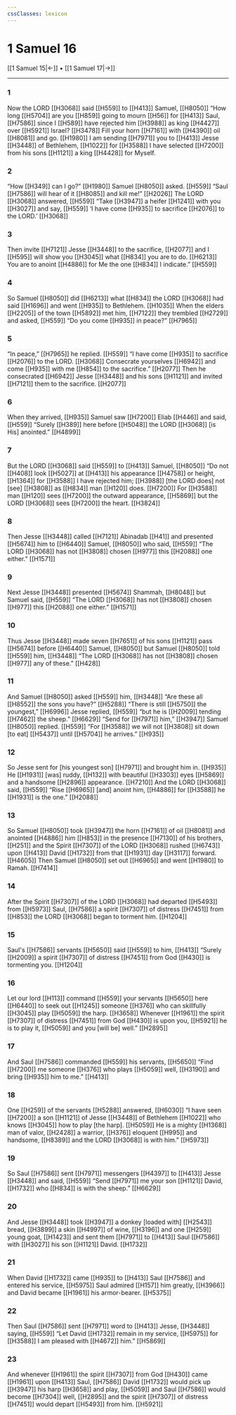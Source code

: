 ```yaml
---
cssClasses: lexicon
---
```


# 1 Samuel 16

[[1 Samuel 15|←]] • [[1 Samuel 17|→]]

---

### 1
Now the LORD [[H3068]] said [[H559]] to [[H413]] Samuel, [[H8050]] “How long [[H5704]] are you [[H859]] going to mourn [[H56]] for [[H413]] Saul, [[H7586]] since I [[H589]] have rejected him [[H3988]] as king [[H4427]] over [[H5921]] Israel? [[H3478]] Fill your horn [[H7161]] with [[H4390]] oil [[H8081]] and go. [[H1980]] I am sending [[H7971]] you to [[H413]] Jesse [[H3448]] of Bethlehem, [[H1022]] for [[H3588]] I have selected [[H7200]] from his sons [[H1121]] a king [[H4428]] for Myself. 

### 2
“How [[H349]] can I go?” [[H1980]] Samuel [[H8050]] asked. [[H559]] “Saul [[H7586]] will hear of it [[H8085]] and kill me!” [[H2026]] The LORD [[H3068]] answered, [[H559]] “Take [[H3947]] a heifer [[H1241]] with you [[H3027]] and say, [[H559]] ‘I have come [[H935]] to sacrifice [[H2076]] to the LORD.’ [[H3068]]

### 3
Then invite [[H7121]] Jesse [[H3448]] to the sacrifice, [[H2077]] and I [[H595]] will show you [[H3045]] what [[H834]] you are to do. [[H6213]] You are to anoint [[H4886]] for Me  the one [[H834]] I indicate.” [[H559]]

### 4
So Samuel [[H8050]] did [[H6213]] what [[H834]] the LORD [[H3068]] had said [[H1696]] and went [[H935]] to Bethlehem. [[H1035]] When the elders [[H2205]] of the town [[H5892]] met him, [[H7122]] they trembled [[H2729]] and asked, [[H559]] “Do you come [[H935]] in peace?” [[H7965]]

### 5
“In peace,” [[H7965]] he replied. [[H559]] “I have come [[H935]] to sacrifice [[H2076]] to the LORD. [[H3068]] Consecrate yourselves [[H6942]] and come [[H935]] with me [[H854]] to the sacrifice.” [[H2077]] Then he consecrated [[H6942]] Jesse [[H3448]] and his sons [[H1121]] and invited [[H7121]] them  to the sacrifice. [[H2077]]

### 6
When they arrived, [[H935]] Samuel saw [[H7200]] Eliab [[H446]] and said, [[H559]] “Surely [[H389]] here before [[H5048]] the LORD [[H3068]] [is His] anointed.” [[H4899]]

### 7
But the LORD [[H3068]] said [[H559]] to [[H413]] Samuel, [[H8050]] “Do not [[H408]] look [[H5027]] at [[H413]] his appearance [[H4758]] or height, [[H1364]] for [[H3588]] I have rejected him; [[H3988]] [the LORD does] not [see] [[H3808]] as [[H834]] man [[H120]] does. [[H7200]] For [[H3588]] man [[H120]] sees [[H7200]] the outward appearance, [[H5869]] but the LORD [[H3068]] sees [[H7200]] the heart. [[H3824]]

### 8
Then Jesse [[H3448]] called [[H7121]] Abinadab [[H41]] and presented [[H5674]] him to [[H6440]] Samuel, [[H8050]] who said, [[H559]] “The LORD [[H3068]] has not [[H3808]] chosen [[H977]] this [[H2088]] one either.” [[H1571]]

### 9
Next Jesse [[H3448]] presented [[H5674]] Shammah, [[H8048]] but Samuel said, [[H559]] “The LORD [[H3068]] has not [[H3808]] chosen [[H977]] this [[H2088]] one either.” [[H1571]]

### 10
Thus Jesse [[H3448]] made seven [[H7651]] of his sons [[H1121]] pass [[H5674]] before [[H6440]] Samuel, [[H8050]] but Samuel [[H8050]] told [[H559]] him, [[H3448]] “The LORD [[H3068]] has not [[H3808]] chosen [[H977]] any of these.” [[H428]]

### 11
And Samuel [[H8050]] asked [[H559]] him, [[H3448]] “Are these all [[H8552]] the sons you have?” [[H5288]] “There is still [[H5750]] the youngest,” [[H6996]] Jesse replied, [[H559]] “but he is [[H2009]] tending [[H7462]] the sheep.” [[H6629]] “Send for [[H7971]] him,” [[H3947]] Samuel [[H8050]] replied. [[H559]] “For [[H3588]] we will not [[H3808]] sit down [to eat] [[H5437]] until [[H5704]] he arrives.” [[H935]]

### 12
So Jesse sent for [his youngest son] [[H7971]] and brought him in. [[H935]] He [[H1931]] [was] ruddy, [[H132]] with beautiful [[H3303]] eyes [[H5869]] and a handsome [[H2896]] appearance. [[H7210]] And the LORD [[H3068]] said, [[H559]] “Rise [[H6965]] [and] anoint him, [[H4886]] for [[H3588]] he [[H1931]] is the one.” [[H2088]]

### 13
So Samuel [[H8050]] took [[H3947]] the horn [[H7161]] of oil [[H8081]] and anointed [[H4886]] him [[H853]] in the presence [[H7130]] of his brothers, [[H251]] and the Spirit [[H7307]] of the LORD [[H3068]] rushed [[H6743]] upon [[H413]] David [[H1732]] from that [[H1931]] day [[H3117]] forward. [[H4605]] Then Samuel [[H8050]] set out [[H6965]] and went [[H1980]] to Ramah. [[H7414]]

### 14
After the Spirit [[H7307]] of the LORD [[H3068]] had departed [[H5493]] from [[H5973]] Saul, [[H7586]] a spirit [[H7307]] of distress [[H7451]] from [[H853]] the LORD [[H3068]] began to torment him. [[H1204]]

### 15
Saul's [[H7586]] servants [[H5650]] said [[H559]] to him, [[H413]] “Surely [[H2009]] a spirit [[H7307]] of distress [[H7451]] from God [[H430]] is tormenting you. [[H1204]]

### 16
Let our lord [[H113]] command [[H559]] your servants [[H5650]] here [[H6440]] to seek out [[H1245]] someone [[H376]] who can skillfully [[H3045]] play [[H5059]] the harp. [[H3658]] Whenever [[H1961]] the spirit [[H7307]] of distress [[H7451]] from God [[H430]] is upon you, [[H5921]] he is to play it, [[H5059]] and you  [will be] well.” [[H2895]]

### 17
And Saul [[H7586]] commanded [[H559]] his servants, [[H5650]] “Find [[H7200]] me  someone [[H376]] who plays [[H5059]] well, [[H3190]] and bring [[H935]] him to me.” [[H413]]

### 18
One [[H259]] of the servants [[H5288]] answered, [[H6030]] “I have seen [[H7200]] a son [[H1121]] of Jesse [[H3448]] of Bethlehem [[H1022]] who knows [[H3045]] how to play [the harp]. [[H5059]] He is a mighty [[H1368]] man of valor, [[H2428]] a warrior, [[H376]] eloquent [[H995]] and handsome, [[H8389]] and the LORD [[H3068]] is with him.” [[H5973]]

### 19
So Saul [[H7586]] sent [[H7971]] messengers [[H4397]] to [[H413]] Jesse [[H3448]] and said, [[H559]] “Send [[H7971]] me your son [[H1121]] David, [[H1732]] who [[H834]] is with the sheep.” [[H6629]]

### 20
And Jesse [[H3448]] took [[H3947]] a donkey [loaded with] [[H2543]] bread, [[H3899]] a skin [[H4997]] of wine, [[H3196]] and one [[H259]] young goat, [[H1423]] and sent them [[H7971]] to [[H413]] Saul [[H7586]] with [[H3027]] his son [[H1121]] David. [[H1732]]

### 21
When David [[H1732]] came [[H935]] to [[H413]] Saul [[H7586]] and entered his service, [[H5975]] Saul admired [[H157]] him greatly, [[H3966]] and David became [[H1961]] his armor-bearer. [[H5375]]

### 22
Then Saul [[H7586]] sent [[H7971]] word to [[H413]] Jesse, [[H3448]] saying, [[H559]] “Let David [[H1732]] remain in my service, [[H5975]] for [[H3588]] I am pleased with [[H4672]] him.” [[H5869]]

### 23
And whenever [[H1961]] the spirit [[H7307]] from God [[H430]] came [[H1961]] upon [[H413]] Saul, [[H7586]] David [[H1732]] would pick up [[H3947]] his harp [[H3658]] and play, [[H5059]] and Saul [[H7586]] would become [[H7304]] well, [[H2895]] and the spirit [[H7307]] of distress [[H7451]] would depart [[H5493]] from him. [[H5921]]

